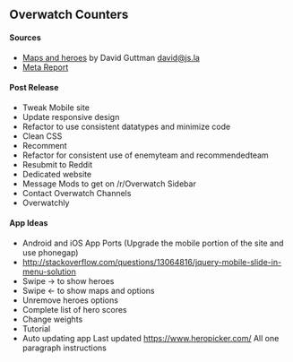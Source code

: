 ## Overwatch Counters

#### Sources
- [Maps and heroes](http://overwatchcountersguide.com) by David Guttman david@js.la
- [Meta Report](https://www.overbuff.com)

#### Post Release
- Tweak Mobile site
- Update responsive design
- Refactor to use consistent datatypes and minimize code
- Clean CSS
- Recomment
- Refactor for consistent use of enemyteam and recommendedteam
- Resubmit to Reddit
- Dedicated website
- Message Mods to get on /r/Overwatch Sidebar
- Contact Overwatch Channels
- Overwatchly


#### App Ideas
- Android and iOS App Ports (Upgrade the mobile portion of the site and use phonegap)
- http://stackoverflow.com/questions/13064816/jquery-mobile-slide-in-menu-solution
- Swipe -> to show heroes
- Swipe <- to show maps and options
- Unremove heroes options
- Complete list of hero scores
- Change weights
- Tutorial
- Auto updating app
Last updated
https://www.heropicker.com/
All one paragraph instructions
